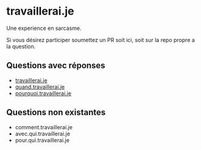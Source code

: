 # travaillerai.je
Une experience en sarcasme.

Si vous désirez participer soumettez un PR soit ici, soit sur la repo propre a la question.

## Questions avec réponses
- [travaillerai.je](http://travaillerai.je)
- [quand.travaillerai.je](http://quand.travaillerai.je)
- [pourquoi.travaillerai.je](http://pourquoi.travaillerai.je)

## Questions non existantes
- comment.travaillerai.je
- avec.qui.travaillerai.je
- pour.qui.travaillerai.je
